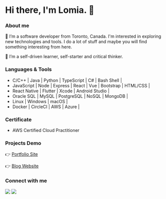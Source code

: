 <h1> Hi there, I'm Lomia. 👋 </h1>

### About me
<p> 👀 I’m a software developer from Toronto, Canada. I'm interested in exploring new technologies and tools. 
I do a lot of stuff and maybe you will find something interesting from here. </p>

🌱 I’m a self-driven learner, self-starter and critical thinker.

### Languages & Tools
- C/C++ | Java | Python | TypeScript | C# | Bash Shell |
- JavaScript | Node | Express | React | Vue | Bootstrap | HTML/CSS |
- React Native | Flutter | Xcode | Android Studio |
- Oracle SQL | MySQL | PostgreSQL | NoSQL | MongoDB |
- Linux | Windows | macOS |
- Docker | CircleCI | AWS | Azure |

### Certificate
- AWS Certified Cloud Practitioner

### Projects Demo
👉 [Portfolio Site](https://lomia-portfolio.netlify.app/)

👉 [Blog Website](https://troubled-ox-robe.cyclic.app/)

### Connect with me
<a href="mailto:lomia5w@gmail.com"><img src="https://img.shields.io/badge/-Gmail-grey?style=flat&logo=Gmail&logoColor=red"/><a> </a><a href="https://www.linkedin.com/in/lomiawu"><img src="https://img.shields.io/badge/-Lomia%20Wu%20-0077B5?style=flat&logo=Linkedin&logoColor=white"/></a>

<!---
LomiaW/LomiaW is a ✨ special ✨ repository because its `README.md` (this file) appears on your GitHub profile.
You can click the Preview link to take a look at your changes.
--->
